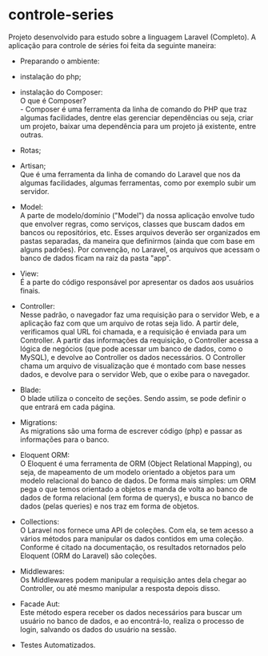 # controle-series
 Projeto desenvolvido para estudo sobre a linguagem Laravel (Completo).
A aplicação para controle de séries foi feita da seguinte maneira:

- Preparando o ambiente:
- instalação do php;
- instalação do Composer: </br>
    O que é Composer?</br>
        - Composer é uma ferramenta da linha de comando do PHP que traz algumas facilidades, dentre elas gerenciar dependências ou seja,
        criar um projeto, baixar uma dependência para um projeto já existente, entre outras.

- Rotas;
- Artisan; </br>
    Que é uma ferramenta da linha de comando do Laravel que nos da algumas facilidades, algumas ferramentas, como por exemplo subir um servidor.</br>
- Model:</br>
  A parte de modelo/domínio ("Model") da nossa aplicação envolve tudo que envolver regras, como serviços, classes que buscam dados em bancos ou repositórios, etc. Esses arquivos deverão ser organizados em pastas separadas, da maneira que definirmos (ainda que com base em alguns padrões). Por convenção, no Laravel, os arquivos que acessam o banco de dados ficam na raiz da pasta "app".
- View:</br>
    É a parte do código responsável por apresentar os dados aos usuários finais.
- Controller:</br>
    Nesse padrão, o navegador faz uma requisição para o servidor Web, e a aplicação faz com que um arquivo de rotas seja lido. A partir dele, verificamos qual URL foi chamada, e a requisição é enviada para um Controller. A partir das informações da requisição, o Controller acessa a lógica de negócios (que pode acessar um banco de dados, como o MySQL), e devolve ao Controller os dados necessários. O Controller chama um arquivo de visualização que é montado com base nesses dados, e devolve para o servidor Web, que o exibe para o navegador.
- Blade: </br>
    O blade utiliza o conceito de seções. Sendo assim, se pode definir o que entrará em cada página.
- Migrations:</br>
    As migrations são uma forma de escrever código (php) e passar as informações para o banco.
- Eloquent ORM: </br>
    O Eloquent é uma ferramenta de ORM (Object Relational Mapping), ou seja, de mapeamento de um modelo orientado a objetos para um modelo relacional do banco de dados.
De forma mais simples: um ORM pega o que temos orientado a objetos e manda de volta ao banco de dados de forma relacional (em forma de querys), e busca no banco de dados (pelas queries) e nos traz em forma de objetos.
- Collections: </br>
     O Laravel nos fornece uma API de coleções. Com ela, se tem acesso a vários métodos para manipular os dados contidos em uma coleção. Conforme é citado na documentação, os resultados retornados pelo Eloquent (ORM do Laravel) são coleções.
- Middlewares: </br>
    Os Middlewares podem manipular a requisição antes dela chegar ao Controller, ou até mesmo manipular a resposta depois disso.
- Facade Aut: </br>
    Este método espera receber os dados necessários para buscar um usuário no banco de dados, e ao encontrá-lo, realiza o processo de login, salvando os dados do usuário na sessão. 
- Testes Automatizados.
  
